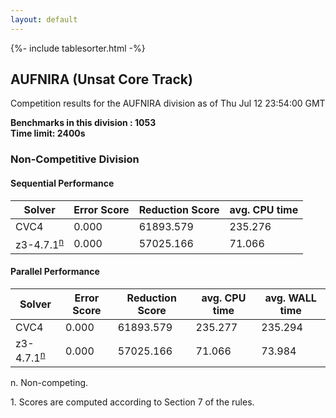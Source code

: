 ```yaml
---
layout: default
---
```

{%- include tablesorter.html -%}

##  AUFNIRA (Unsat Core Track)

Competition results for the AUFNIRA division as of Thu Jul 12 23:54:00 GMT

**Benchmarks in this division : 1053  
Time limit: 2400s** 

###  Non-Competitive Division 
#### Sequential Performance

<table id="sequential" class="result sorted">
<thead><tr class="center">
  <th>Solver</th>
  <th>Error Score</th>
  <th>Reduction Score</th>
  <th>avg. CPU time</th>
</tr></thead><tr>
<td>CVC4</td>
<td>0.000</td><td>61893.579</td><td>235.276</td><tr>
<td>z3-4.7.1<SUP><a href="#fn">n</a></SUP></td>
<td>0.000</td><td>57025.166</td><td>71.066</td></tr></table>

#### Parallel Performance

<table id="parallel" class="result sorted">
<thead><tr class="center">
  <th>Solver</th>
  <th>Error Score</th>
  <th>Reduction Score</th>
  <th>avg. CPU time</th>
  <th>avg. WALL time</th>
</tr></thead><tr>
<td>CVC4</td>
<td>0.000</td><td>61893.579</td><td>235.277</td><td>235.294</td></tr><tr>
<td>z3-4.7.1<SUP><a href="#fn">n</a></SUP></td>
<td>0.000</td><td>57025.166</td><td>71.066</td><td>73.984</td></tr></table>
 <span id="fn"> n. Non-competing. </span>

 <span id="fn1"> 1. Scores are computed according to Section 7 of the rules. </span>



